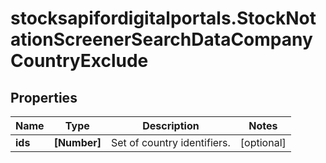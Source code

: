 # stocksapifordigitalportals.StockNotationScreenerSearchDataCompanyCountryExclude

## Properties

Name | Type | Description | Notes
------------ | ------------- | ------------- | -------------
**ids** | **[Number]** | Set of country identifiers. | [optional] 



